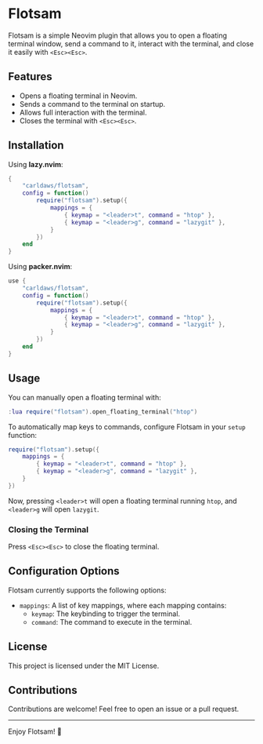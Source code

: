 # Flotsam

Flotsam is a simple Neovim plugin that allows you to open a floating terminal window, send a command to it, interact with the terminal, and close it easily with `<Esc><Esc>`.

## Features

- Opens a floating terminal in Neovim.
- Sends a command to the terminal on startup.
- Allows full interaction with the terminal.
- Closes the terminal with `<Esc><Esc>`.

## Installation

Using **lazy.nvim**:

```lua
{
    "carldaws/flotsam",
    config = function()
        require("flotsam").setup({
            mappings = {
                { keymap = "<leader>t", command = "htop" },
                { keymap = "<leader>g", command = "lazygit" },
            }
        })
    end
}
```

Using **packer.nvim**:

```lua
use {
    "carldaws/flotsam",
    config = function()
        require("flotsam").setup({
            mappings = {
                { keymap = "<leader>t", command = "htop" },
                { keymap = "<leader>g", command = "lazygit" },
            }
        })
    end
}
```

## Usage

You can manually open a floating terminal with:

```lua
:lua require("flotsam").open_floating_terminal("htop")
```

To automatically map keys to commands, configure Flotsam in your `setup` function:

```lua
require("flotsam").setup({
    mappings = {
        { keymap = "<leader>t", command = "htop" },
        { keymap = "<leader>g", command = "lazygit" },
    }
})
```

Now, pressing `<leader>t` will open a floating terminal running `htop`, and `<leader>g` will open `lazygit`.

### Closing the Terminal

Press `<Esc><Esc>` to close the floating terminal.

## Configuration Options

Flotsam currently supports the following options:

- `mappings`: A list of key mappings, where each mapping contains:
  - `keymap`: The keybinding to trigger the terminal.
  - `command`: The command to execute in the terminal.

## License

This project is licensed under the MIT License.

## Contributions

Contributions are welcome! Feel free to open an issue or a pull request.

---

Enjoy Flotsam! 🚀

